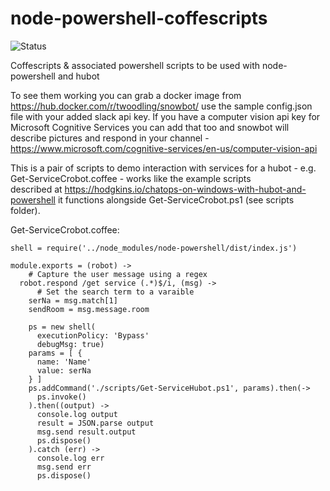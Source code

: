 # node-powershell-coffescripts

![Status](https://img.shields.io/badge/Bots-Rule-brightgreen.svg)

Coffescripts &amp; associated powershell scripts to be used with node-powershell and hubot

To see them working you can grab a docker image from https://hub.docker.com/r/twoodling/snowbot/
use the sample config.json file with your added slack api key.  If you have a computer vision api
key for Microsoft Cognitive Services you can add that too and snowbot will describe pictures and
respond in your channel - https://www.microsoft.com/cognitive-services/en-us/computer-vision-api

This is a pair of scripts to demo interaction with services for a hubot - e.g.
Get-ServiceCrobot.coffee - works like the example scripts  
described at https://hodgkins.io/chatops-on-windows-with-hubot-and-powershell
it functions alongside Get-ServiceCrobot.ps1 (see scripts folder).

Get-ServiceCrobot.coffee:

```
shell = require('../node_modules/node-powershell/dist/index.js')

module.exports = (robot) ->
    # Capture the user message using a regex
  robot.respond /get service (.*)$/i, (msg) ->
      # Set the search term to a varaible
    serNa = msg.match[1]
    sendRoom = msg.message.room

    ps = new shell(
      executionPolicy: 'Bypass'
      debugMsg: true)
    params = [ {
      name: 'Name'
      value: serNa
    } ]
    ps.addCommand('./scripts/Get-ServiceHubot.ps1', params).then(->
      ps.invoke()
    ).then((output) ->
      console.log output
      result = JSON.parse output
      msg.send result.output
      ps.dispose()
    ).catch (err) ->
      console.log err
      msg.send err
      ps.dispose()
      
```
